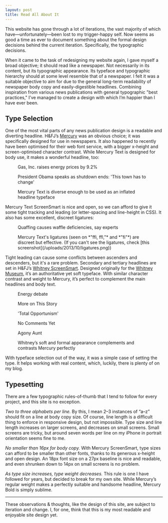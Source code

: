 ```yaml
---
layout: post
title: Read All About It
---
```


This website has gone through a lot of iterations, the vast majority of which have—unfortunately—been lost to my trigger-happy self. Now seems as good a time as ever to document something about the formal design decisions behind the current iteration. Specifically, the typographic decisions.

When it came to the task of redesigning my website again, I gave myself a broad objective; it should read like a newspaper. Not necessarily in its content, but its typographic appearance. Its typeface and typographic hierarchy should at some level resemble that of a newspaper. I felt it was a suitable objective to aim for due to the general long-term readability of newspaper body copy and easily-digestible headlines. Combining inspiration from various news publications with general typographic "best practices," I’ve managed to create a design with which I’m happier than I have ever been.

## Type Selection
One of the most vital parts of any news publication design is a readable and diverting headline. H&FJ’s [Mercury](http://www.typography.com/fonts/mercury-text/overview/) was an obvious choice; it was specifically designed for use in newspapers. It also happened to recently have been optimised for their web font service, with a bigger x-height and screen-optimised character contrast. While Mercury Text is designed for body use, it makes a wonderful headline, too:

<figure>
	<p class="alpha">Gas, Inc. raises energy prices by 9.2%</p>
	<p class="alpha">President Obama speaks as shutdown ends: 'This town has to change'</p>
	<figcaption>Mercury Text is diverse enough to be used as an inflated headline typeface</figcaption>
</figure>

Mercury Text ScreenSmart is nice and open, so we can afford to give it some tight tracking and leading (or letter-spacing and line-height in CSS). It also has some excellent, discreet ligatures:

<figure>
	<p class="alpha">Quaffing causes waffle deficiencies, say experts</p>
	<figcaption>Mercury Text's ligatures (seen on *"ffi, ffl,"* and *"fi"*) are discreet but effective. (If you can't see the ligatures, check [this screenshot](/uploads/2013/10/ligatures.png))</figcaption>
</figure>

Tight leading can cause some conflicts between ascenders and descenders, but it's a rare problem. Secondary and tertiary headlines are set in H&FJ’s [Whitney ScreenSmart](http://www.typography.com/fonts/whitney/overview/). Designed originally for the [Whitney Museum](http://whitney.org), it’s an authoritative yet soft typeface. With similar character contrast and weight to Mercury, it’s perfect to complement the main headlines and body text.

<figure>
	<p class="beta">Energy debate</p>
	<p class="beta">More on This Story</p>
	<p class="beta">'Total Opportunism'</p>
	<p class="gamma">No Comments Yet</p>
	<p class="gamma p">Agony Aunt</p>
	<figcaption>Whitney’s soft and formal appearance complements and contrasts Mercury perfectly</figcaption>
</figure>

With typeface selection out of the way, it was a simple case of setting the type. It helps working with real content, which, luckily, there is plenty of on my blog.

## Typesetting
There are a few typographic rules-of-thumb that I tend to follow for every project, and this site is no exception.

*Two to three alphabets per line.* By this, I mean 2–3 instances of “a–z” should fit on a line at body copy size. Of course, line length is a difficult thing to enforce in responsive design, but not impossible. Type size and line length increases on larger screens, and decreases on small screens. Small screens are tricky, but around seven words per line on my iPhone in portrait orientation seems fine to me.

*No smaller than 16px for body copy.* With Mercury ScreenSmart, type sizes can afford to be smaller than other fonts, thanks to its generous x-height and open design. An 18px font size on a 27px baseline is nice and readable, and even shrunken down to 14px on small screens is no problem.

*As type size increases, type weight decreases.* This rule is one I have followed for years, but decided to break for my own site. While Mercury’s regular weight makes a perfectly suitable and handsome headline, Mercury Bold is simply sublime.

* * *

These observations & thoughts, like the design of this site, are subject to iteration and change. I, for one, think that this is my most readable and enjoyable site design yet.